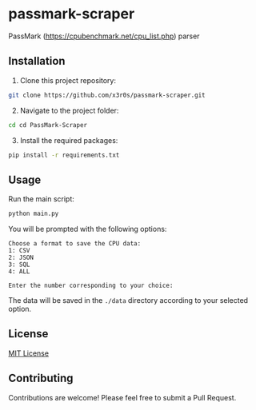# passmark-scraper

PassMark (<https://cpubenchmark.net/cpu_list.php>) parser

## Installation

1. Clone this project repository:

  ```bash
  git clone https://github.com/x3r0s/passmark-scraper.git
  ```

2. Navigate to the project folder:

  ```bash
  cd cd PassMark-Scraper
  ```

3. Install the required packages:
  
  ```bash
  pip install -r requirements.txt
  ```

## Usage

Run the main script:

```bash
python main.py
```

You will be prompted with the following options:

```plaintext
Choose a format to save the CPU data:
1: CSV
2: JSON
3: SQL
4: ALL

Enter the number corresponding to your choice:
```

The data will be saved in the `./data` directory according to your selected option.

## License

[MIT License](LICENSE)

## Contributing

Contributions are welcome! Please feel free to submit a Pull Request.
